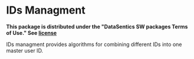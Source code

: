 # IDs Managment

**This package is distributed under the "DataSentics SW packages Terms of Use." See [license](https://raw.githubusercontent.com/DataSentics/odap-id-managment/master/LICENSE)**

IDs managment provides algorithms for combining different IDs into one master user ID.  
